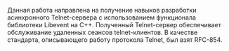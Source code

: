 Данная работа направлена на получение навыков разработки асинхронного Telnet-сервера с использованием функционала библиотеки Libevent на С++. 
Полученный Telnet-сервер обеспечивает обслуживание удаленных сеансов telnet-клиентов. В качестве стандарта, описывающего работу протокола Telnet, был взят RFC-854. 

